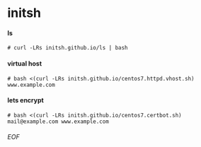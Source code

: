 # initsh

#### ls
    # curl -LRs initsh.github.io/ls | bash

#### virtual host
    # bash <(curl -LRs initsh.github.io/centos7.httpd.vhost.sh) www.example.com

#### lets encrypt
    # bash <(curl -LRs initsh.github.io/centos7.certbot.sh) mail@example.com www.example.com


###### EOF
